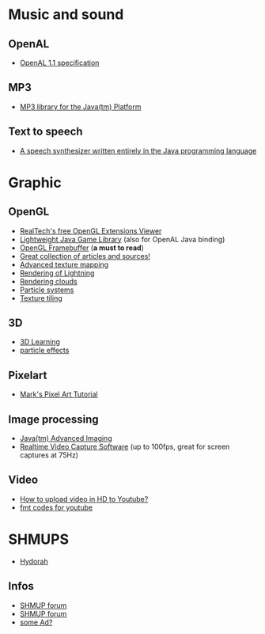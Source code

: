 # Music and sound #

## OpenAL ##
  * [OpenAL 1.1 specification](http://connect.creativelabs.com/openal/Documentation/OpenAL%201.1%20Specification.htm)

## MP3 ##
  * [MP3 library for the Java(tm) Platform](http://www.javazoom.net/javalayer/javalayer.html)

## Text to speech ##
  * [A speech synthesizer written entirely in the Java programming language](http://freetts.sourceforge.net/docs/index.php)

# Graphic #

## OpenGL ##
  * [RealTech's free OpenGL Extensions Viewer](http://www.realtech-vr.com/glview/download.html)
  * [Lightweight Java Game Library](http://lwjgl.org/) (also for OpenAL Java binding)
  * [OpenGL Framebuffer](http://glprogramming.com/red/chapter10.html) (**a must to read**)
  * [Great collection of articles and sources!](http://www.vterrain.org/)
  * [Advanced texture mapping](http://www.flipcode.com/archives/Advanced_OpenGL_Texture_Mapping.shtml)
  * [Rendering of Lightning](http://nis-lab.is.s.u-tokyo.ac.jp/~nis/cdrom/pg/pg01_lightning.pdf)
  * [Rendering clouds](http://nis-lab.is.s.u-tokyo.ac.jp/~nis/cdrom/pg/PG2001_ryomiya.pdf)
  * [Particle systems](http://www.javaworld.com/javaworld/jw-05-2006/jw-0529-funandgames.html)
  * [Texture tiling](http://www.opengl.org/resources/code/samples/glut_examples/advanced/textile.c)

## 3D ##
  * [3D Learning](http://www.3d-palace.com/)
  * [particle effects](http://www.gamedev.net/reference/art/features/howtoPartFx/)

## Pixelart ##
  * [Mark's Pixel Art Tutorial](http://www.natomic.com/hosted/marks/mpat/)

## Image processing ##
  * [Java(tm) Advanced Imaging](https://jai.dev.java.net/)
  * [Realtime Video Capture Software](http://www.fraps.com/) (up to 100fps, great for screen captures at 75Hz)

## Video ##
  * [How to upload video in HD to Youtube?](http://www.reelseo.com/youtube-hd-update/)
  * [fmt codes for youtube](http://en.wikipedia.org/wiki/YouTube#Quality_and_codecs)

# SHMUPS #

  * [Hydorah](http://www.locomalito.com/juegos_hydorah.php)

## Infos ##

  * [SHMUP forum](http://forum.shmup.com/viewtopic.php?f=29&t=12810)
  * [SHMUP forum](http://shmups.system11.org/viewtopic.php?f=9&t=31393)
  * [some Ad?](http://waxingerratic.wordpress.com/2010/06/10/2d-forever-thunder-force-iv-returns/)